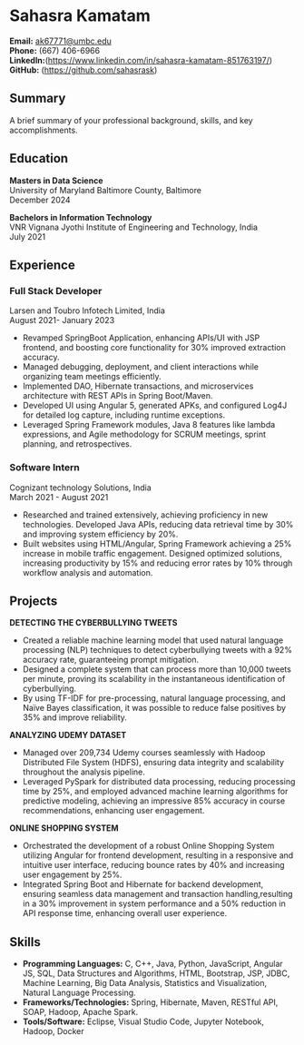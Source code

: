 # Sahasra Kamatam

**Email:** ak67771@umbc.edu  
**Phone:** (667) 406-6966  
**LinkedIn:**(https://www.linkedin.com/in/sahasra-kamatam-851763197/)  
**GitHub:** (https://github.com/sahasrask)

## Summary
A brief summary of your professional background, skills, and key accomplishments.

## Education
**Masters in Data Science**  
University of Maryland Baltimore County, Baltimore  
December 2024

**Bachelors in Information Technology**  
VNR Vignana Jyothi Institute of Engineering and Technology, India  
July 2021

## Experience

### Full Stack Developer  
Larsen and Toubro Infotech Limited, India  
August 2021- January 2023

- Revamped SpringBoot Application, enhancing APIs/UI with JSP frontend, and boosting core functionality for 30% improved extraction accuracy.
- Managed debugging, deployment, and client interactions while organizing team meetings efficiently.
- Implemented DAO, Hibernate transactions, and microservices architecture with REST APIs in Spring Boot/Maven.
- Developed UI using Angular 5, generated APKs, and configured Log4J for detailed log capture, including runtime exceptions.
- Leveraged Spring Framework modules, Java 8 features like lambda expressions, and Agile methodology for SCRUM meetings, sprint planning, and retrospectives.

### Software Intern  
Cognizant technology Solutions, India  
March 2021 - August 2021

- Researched and trained extensively, achieving proficiency in new technologies. Developed Java APIs, reducing data retrieval time by 30% and improving system efficiency by 20%.
- Built websites using HTML/Angular, Spring Framework achieving a 25% increase in mobile traffic engagement. Designed optimized solutions, increasing productivity by 15% and reducing error rates by 10% through workflow analysis and automation.

## Projects
**DETECTING THE CYBERBULLYING TWEETS**  
- Created a reliable machine learning model that used natural language processing (NLP) techniques to detect cyberbullying tweets with a 92% accuracy rate, guaranteeing prompt mitigation.
- Designed a complete system that can process more than 10,000 tweets per minute, proving its scalability in the instantaneous
identification of cyberbullying.
- By using TF-IDF for pre-processing, natural language processing, and Naïve Bayes classification, it was possible to reduce false
positives by 35% and improve reliability.

**ANALYZING UDEMY DATASET**  
- Managed over 209,734 Udemy courses seamlessly with Hadoop Distributed File System (HDFS), ensuring data integrity and scalability throughout the analysis pipeline.
- Leveraged PySpark for distributed data processing, reducing processing time by 25%, and employed advanced machine learning algorithms for predictive modeling, achieving an impressive 85% accuracy in course recommendations, enhancing user engagement.

**ONLINE SHOPPING SYSTEM**  
- Orchestrated the development of a robust Online Shopping System utilizing Angular for frontend development, resulting in a responsive and intuitive user interface, reducing bounce rates by 40% and increasing user engagement by 25%.
- Integrated Spring Boot and Hibernate for backend development, ensuring seamless data management and transaction handling,resulting in a 30% improvement in system performance and a 50% reduction in API response time, enhancing overall user experience.


## Skills
- **Programming Languages:** C, C++, Java, Python, JavaScript, Angular JS, SQL, Data Structures and Algorithms, HTML, Bootstrap, JSP, JDBC, Machine Learning, Big Data Analysis, Statistics and Visualization, Natural Language Processing.
- **Frameworks/Technologies:** Spring, Hibernate, Maven, RESTful API, SOAP, Hadoop, Apache Spark.
- **Tools/Software:** Eclipse, Visual Studio Code, Jupyter Notebook, Hadoop, Docker

